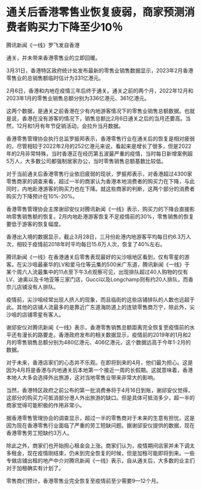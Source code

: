 # 通关后香港零售业恢复疲弱，商家预测消费者购买力下降至少10％

腾讯新闻《一线》罗飞发自香港

通关，并未带来香港零售业的立即回暖。

3月31日，香港特区政府统计处发布最新的零售业销售数据显示，2023年2月香港零售业的总销售额临时估计为331亿港元。

2月6日，香港和内地在疫情三年后终于通关。通关之前的两个月，2022年12月和2023年1月的零售业销售总额分别为336亿港元、361亿港元。

这两个数据，是通关之前香港在少有内地游客情况下的零售业销售总额数据。也就是说，香港在没有游客的情况下，销售总额比2月6日通关之后的当月还要高。当然，12月和1月有年节促销活动，会拉升当月数据。

香港零售管理协会执行总监罗振邦表示，香港零售行业在通关后的恢复是相对疲弱的，尽管相较于2022年2月的252亿港元来说，看起来是增长了很多，但是2022年的2月非常特殊，当时香港正在经历第五波最严重的疫情，当时每日新增案例超5万人，大多数公司都强制居家办公，当时零售销售总额基数比较低。

对于当前通关后香港零售行业依旧疲弱的现状，罗振邦表示，对香港超过4300家零售商家的调查来看，超过一半的商家认为香港本地消费者的购买力在下降，与此同时，内地赴港游客的购买力也在下降。就这些商家的判断，这两个部分的消费者购买力下降预计在10%-20%。

香港零售管理协会主席谢邱安仪对腾讯新闻《一线》表示，购买力的下降会直接影响零售销售额的恢复。2月内地赴港游客恢复不足疫情前的30%，零售销售的恢复要低于游客的恢复幅度。

香港出入境的数据显示，截止3月28日，三月份赴港内地游客平均每日约6.3万人次，相较于疫情前2018年时平均每日15.6万人次，恢复了40%左右。

腾讯新闻《一线》在香港通关后零售表现最好的尖沙咀地区看到，仅有零星的游客。在尖沙咀最豪华的LV和爱马仕等云集的500米广东道，腾讯新闻《一线》于某个周六人流最集中的11点至下午3点观察可见，出现排队超过40人购物的仅有LV、迪奥以及卡地亚等三家门店，Gucci以及Longchamp则有约20人排队，而香奈儿店铺没有人排队。

疫情前，尖沙咀经常出现人挤人的现象，而且临街的这些店铺排队的人数也远超于此。其他的店铺人流最多的是靠近广东道海防道上的连锁零售商万宁，除此外，尖沙咀的店铺零星有客人。

谢邱安仪对腾讯新闻《一线》表示，香港零售销售总额距离完全恢复至疫情前的水平还有漫长的路要走。香港政府发布的相关数据显示，疫情前的2019年的1月和2月的零售销售总额分别为480亿港元、406亿港元，这个数据远高于今年1-2月的数据。

对于未来，香港店家们的心态并不乐观。在即将到来的4月，他们最为担心。这是因为4月将是香港与内地通关后本地第一个接近一周的长假期。这就意味着，香港本地人大多会选择外出旅游，这对当地零售业带来非常大的影响。

当然，香港特区政府之前公布的第一批消费券将于4月16日到账，谢邱安仪觉得，这部分的购买力可抵消部分港人外出旅游的缺口。但是具体可抵消多少，超一半的商家觉得可能积极的作用非常小。

据香港零售管理协会的调查显示，超过一半的零售商对于未来的生意有担忧。这是因为现在香港零售行业面临了严重的劳工短缺问题。据谢邱安仪提供的数据，现在香港零售劳工短缺约3万人。

除此之外，商家们也开始担心租金会上涨。商家们认为，疫情期间店家并未下调太多租金，现在疫情刚结束，仍未到完全恢复的时候，但是加租可能即将到来。一些专做店铺出租的地产中介对腾讯新闻《一线》表示，自从通关后，大多数的业主们对于加租确实有计划了。

零售商们预计，香港零售业完全恢复至疫情前至少需要9—12个月。


